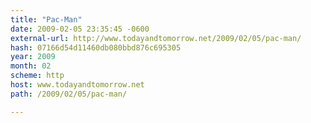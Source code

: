 ```yaml
---
title: "Pac-Man"
date: 2009-02-05 23:35:45 -0600
external-url: http://www.todayandtomorrow.net/2009/02/05/pac-man/
hash: 07166d54d11460db080bbd876c695305
year: 2009
month: 02
scheme: http
host: www.todayandtomorrow.net
path: /2009/02/05/pac-man/

---
```





